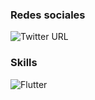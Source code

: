 ### Redes sociales

![Twitter URL](https://img.shields.io/twitter/url?style=social&url=https%3A%2F%2Ftwitter.com%2Fmanolooo349)

### Skills
![Flutter](https://img.shields.io/badge/Flutter-0095D5?style=for-the-badge&logo=flutter&logoColor=white&labelColor=101010)</br>
